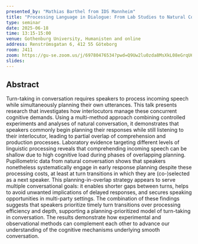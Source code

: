 ```yaml
---
presented_by: "Mathias Barthel from IDS Mannheim"
title: "Processing Language in Dialogue: From Lab Studies to Natural Conversation"
type: seminar
date: 2025-06-18
time: 13:15-15:00
venue: Gothenburg University, Humanisten and online
address: Renströmsgatan 6, 412 55 Göteborg
room: J411
zoom: https://gu-se.zoom.us/j/69780476534?pwd=Q9Uw2lu0zda8MsXkL08eGrqU64DMpp.1
slides:
---
```


## Abstract

Turn-taking in conversation requires speakers to process incoming speech while simultaneously planning their own utterances. This talk presents research that investigates how interlocutors manage these concurrent cognitive demands. Using a multi-method approach combining controlled experiments and analyses of natural conversation, it demonstrates that speakers commonly begin planning their responses while still listening to their interlocutor, leading to partial overlap of comprehension and production processes. Laboratory evidence targeting different levels of linguistic processing reveals that comprehending incoming speech can be shallow due to high cognitive load during phases of overlapping planning. Pupillometric data from natural conversation shows that speakers nonetheless systematically engage in early response planning despite these processing costs, at least at turn transitions in which they are (co-)selected as a next speaker. This planning-in-overlap strategy appears to serve multiple conversational goals: it enables shorter gaps between turns, helps to avoid unwanted implications of delayed responses, and secures speaking opportunities in multi-party settings. The combination of these findings suggests that speakers prioritize timely turn transitions over processing efficiency and depth, supporting a planning-prioritized model of turn-taking in conversation. The results demonstrate how experimental and observational methods can complement each other to advance our understanding of the cognitive mechanisms underlying smooth conversation.
